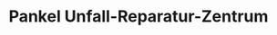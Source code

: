 ---
title: "Pankel Unfall-Reparatur-Zentrum"
url: /hollenstedt/pankel-unfall-reparatur-zentrum/
shop: Autowerkstatt
---